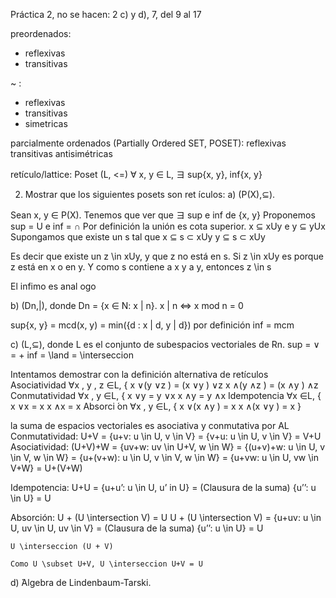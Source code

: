 Práctica 2, no se hacen: 2 c) y d), 7, del 9 al 17

preordenados:
- reflexivas
- transitivas

~ :
- reflexivas
- transitivas
- simetricas

parcialmente ordenados (Partially Ordered SET, POSET):
reflexivas
transitivas
antisimétricas

retículo/lattice:
Poset (L, <=)
∀ x, y ∈ L, ヨ sup{x, y}, inf{x, y}

2. Mostrar que los siguientes posets son ret ́ıculos:
a) (P(X),⊆).

Sean x, y ∈ P(X). Tenemos que ver que ヨ sup e inf de {x, y}
Proponemos sup = U e inf = ∩
Por definición la unión es cota superior. x ⊆ xUy e y ⊆ yUx
Supongamos que existe un s tal que
    x ⊆ s ⊂ xUy
    y ⊆ s ⊂ xUy

Es decir que existe un z \in xUy, y que z no está en s. Si z \in xUy es porque z está en x o en y. Y como s contiene a x y a y, entonces z \in s

El infimo es anal ogo

b) (Dn,|), donde Dn = {x ∈ N: x | n}.
x | n ⇔ x mod n = 0

sup{x, y} = mcd(x, y) = min({d : x | d, y | d}) por definición
inf = mcm

c) (L,⊆), donde L es el conjunto de subespacios vectoriales de Rn.
sup = ∨ = +
inf = \land = \interseccion

Intentamos demostrar con la definición alternativa de retículos Asociatividad ∀x , y , z ∈L,
{
x ∨(y ∨z ) = (x ∨y ) ∨z
x ∧(y ∧z ) = (x ∧y ) ∧z
Conmutatividad ∀x , y ∈L,
{
x ∨y = y ∨x
x ∧y = y ∧x
Idempotencia ∀x ∈L,
{
x ∨x = x
x ∧x = x
Absorci ́on ∀x , y ∈L,
{
x ∨(x ∧y ) = x
x ∧(x ∨y ) = x
}

la suma de espacios vectoriales es asociativa y conmutativa por AL
Conmutatividad: 
U+V = {u+v: u \in U, v \in V} = {v+u: u \in U, v \in V} = V+U
Asociatividad:
(U+V)+W = {uv+w: uv \in U+V, w \in W} = {(u+v)+w: u \in U, v \in V, w \in W} = {u+(v+w): u \in U, v \in V, w \in W} = {u+vw: u \in U, vw \in V+W} = U+(V+W)

Idempotencia:
    U+U = {u+u’: u \in U, u’ in U} 
= (Clausura de la suma)
 {u’’: u \in U} = U

Absorción:
    U + (U \intersection V) = U
    U + (U \intersection V) = {u+uv: u \in U, uv \in U, uv \in V}
= (Clausura de la suma)
 {u’’: u \in U} = U

    U \interseccion (U + V)

    Como U \subset U+V, U \interseccion U+V = U


d) ́Algebra de Lindenbaum-Tarski.
